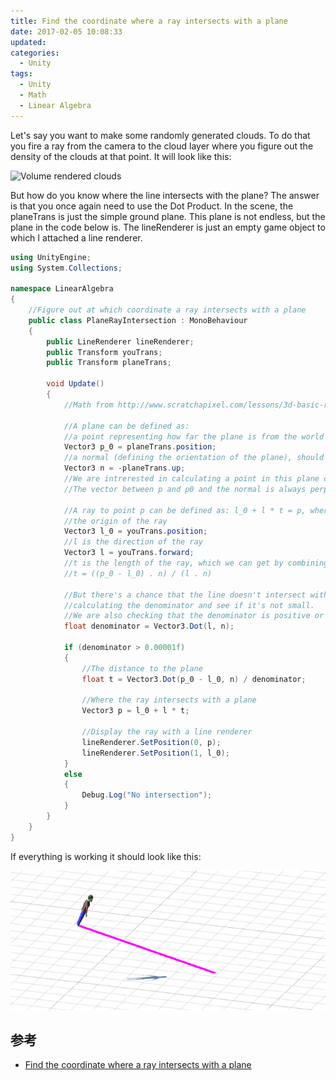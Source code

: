 ```yaml
---
title: Find the coordinate where a ray intersects with a plane
date: 2017-02-05 10:08:33
updated:
categories:
  - Unity
tags:
  - Unity
  - Math
  - Linear Algebra
---
```



Let's say you want to make some randomly generated clouds. To do that you fire a ray from the camera to the cloud layer where you figure out the density of the clouds at that point. It will look like this:

![Volume rendered clouds](../_images/unity/clouds.png)

<!--more-->

But how do you know where the line intersects with the plane? The answer is that you once again need to use the Dot Product. In the scene, the planeTrans is just the simple ground plane. This plane is not endless, but the plane in the code below is. The lineRenderer is just an empty game object to which I attached a line renderer.


```cs
using UnityEngine;
using System.Collections;

namespace LinearAlgebra
{
    //Figure out at which coordinate a ray intersects with a plane
    public class PlaneRayIntersection : MonoBehaviour
    {
        public LineRenderer lineRenderer;
        public Transform youTrans;
        public Transform planeTrans;

        void Update()
        {
            //Math from http://www.scratchapixel.com/lessons/3d-basic-rendering/minimal-ray-tracer-rendering-simple-shapes/ray-plane-and-ray-disk-intersection

            //A plane can be defined as:
            //a point representing how far the plane is from the world origin
            Vector3 p_0 = planeTrans.position;
            //a normal (defining the orientation of the plane), should be negative if we are firing the ray from above
            Vector3 n = -planeTrans.up;
            //We are intrerested in calculating a point in this plane called p
            //The vector between p and p0 and the normal is always perpendicular: (p - p_0) . n = 0

            //A ray to point p can be defined as: l_0 + l * t = p, where:
            //the origin of the ray
            Vector3 l_0 = youTrans.position;
            //l is the direction of the ray
            Vector3 l = youTrans.forward;
            //t is the length of the ray, which we can get by combining the above equations:
            //t = ((p_0 - l_0) . n) / (l . n)

            //But there's a chance that the line doesn't intersect with the plane, and we can check this by first
            //calculating the denominator and see if it's not small. 
            //We are also checking that the denominator is positive or we are looking in the opposite direction
            float denominator = Vector3.Dot(l, n);

            if (denominator > 0.00001f)
            {
                //The distance to the plane
                float t = Vector3.Dot(p_0 - l_0, n) / denominator;

                //Where the ray intersects with a plane
                Vector3 p = l_0 + l * t;

                //Display the ray with a line renderer
                lineRenderer.SetPosition(0, p);
                lineRenderer.SetPosition(1, l_0);
            }
            else
            {
                Debug.Log("No intersection");
            }
        }
    }
}
```

If everything is working it should look like this:

![Plane ray intersection final scene](../_images/unity/plane-ray-intersection.png)

## 参考

* [Find the coordinate where a ray intersects with a plane](http://www.habrador.com/tutorials/linear-algebra/4-plane-ray-intersection/)